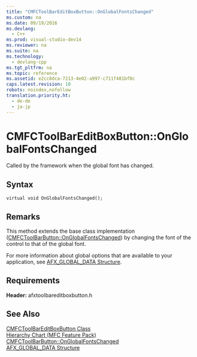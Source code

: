 ```yaml
---
title: "CMFCToolBarEditBoxButton::OnGlobalFontsChanged"
ms.custom: na
ms.date: 09/19/2016
ms.devlang: 
  - C++
ms.prod: visual-studio-dev14
ms.reviewer: na
ms.suite: na
ms.technology: 
  - devlang-cpp
ms.tgt_pltfrm: na
ms.topic: reference
ms.assetid: e2cc8dca-7213-4e02-a997-c711f481bf8c
caps.latest.revision: 10
robots: noindex,nofollow
translation.priority.ht: 
  - de-de
  - ja-jp
---
```

# CMFCToolBarEditBoxButton::OnGlobalFontsChanged
Called by the framework when the global font has changed.  
  
## Syntax  
  
```  
virtual void OnGlobalFontsChanged();  
```  
  
## Remarks  
 This method extends the base class implementation ([CMFCToolBarButton::OnGlobalFontsChanged](../vs140/CMFCToolBarButton--OnGlobalFontsChanged.md)) by changing the font of the control to that of the global font.  
  
 For more information about global options that are available to your application, see [AFX_GLOBAL_DATA Structure](../vs140/AFX_GLOBAL_DATA-Structure.md).  
  
## Requirements  
 **Header:** afxtoolbareditboxbutton.h  
  
## See Also  
 [CMFCToolBarEditBoxButton Class](../vs140/CMFCToolBarEditBoxButton-Class.md)   
 [Hierarchy Chart (MFC Feature Pack)](../vs140/Hierarchy-Chart.md)   
 [CMFCToolBarButton::OnGlobalFontsChanged](../vs140/CMFCToolBarButton--OnGlobalFontsChanged.md)   
 [AFX_GLOBAL_DATA Structure](../vs140/AFX_GLOBAL_DATA-Structure.md)